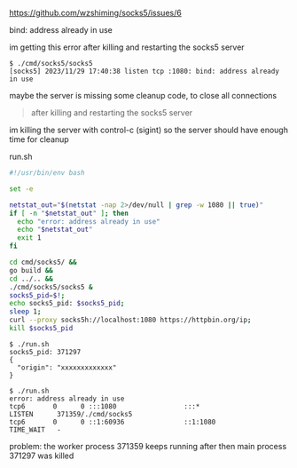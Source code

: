 https://github.com/wzshiming/socks5/issues/6

bind: address already in use

im getting this error after killing and restarting the socks5 server

```
$ ./cmd/socks5/socks5
[socks5] 2023/11/29 17:40:38 listen tcp :1080: bind: address already in use
```

maybe the server is missing some cleanup code, to close all connections

> after killing and restarting the socks5 server

im killing the server with control-c (sigint)
so the server should have enough time for cleanup

run.sh

```sh
#!/usr/bin/env bash

set -e

netstat_out="$(netstat -nap 2>/dev/null | grep -w 1080 || true)"
if [ -n "$netstat_out" ]; then
  echo "error: address already in use"
  echo "$netstat_out"
  exit 1
fi

cd cmd/socks5/ &&
go build &&
cd ../.. &&
./cmd/socks5/socks5 &
socks5_pid=$!;
echo socks5_pid: $socks5_pid;
sleep 1;
curl --proxy socks5h://localhost:1080 https://httpbin.org/ip;
kill $socks5_pid
```

```
$ ./run.sh 
socks5_pid: 371297
{
  "origin": "xxxxxxxxxxxxx"
}

$ ./run.sh 
error: address already in use
tcp6       0      0 :::1080                 :::*                    LISTEN      371359/./cmd/socks5 
tcp6       0      0 ::1:60936               ::1:1080                TIME_WAIT   -                   
```

problem: the worker process 371359 keeps running
after then main process 371297 was killed
